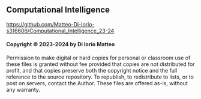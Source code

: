 ## Computational Intelligence

<https://github.com/Matteo-Di-Iorio-s316606/Computational_Intelligence_23-24>

#### Copyright © 2023-2024 by Di Iorio Matteo

Permission to make digital or hard copies for personal or classroom use of
these files is granted without fee provided that copies are not distributed
for profit, and that copies preserve both the copyright notice and the full
reference to the source repository. To republish, to redistribute to lists,
or to post on servers, contact the Author.
These files are offered as-is, without any warranty.
